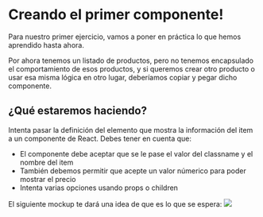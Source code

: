 # Creando el primer componente!

Para nuestro primer ejercicio, vamos a poner en práctica lo que hemos aprendido hasta ahora.

Por ahora tenemos un listado de productos, pero no tenemos encapsulado el comportamiento de esos productos, y si queremos crear otro producto o usar esa misma lógica en otro lugar, deberíamos copiar y pegar dicho componente.

## ¿Qué estaremos haciendo?
Intenta pasar la definición del elemento que mostra la información del item a un componente de React. Debes tener en cuenta que:
- El componente debe aceptar que se le pase el valor del classname y el nombre del item
- También debemos permitir que acepte un valor númerico para poder mostrar el precio
- Intenta varias opciones usando props o children

El siguiente mockup te dará una idea de que es lo que se espera:
<img src="https://raw.githubusercontent.com/workshopsjsmvd/react/master/.gitbook/assets/primer-componente-con-react.png" />


